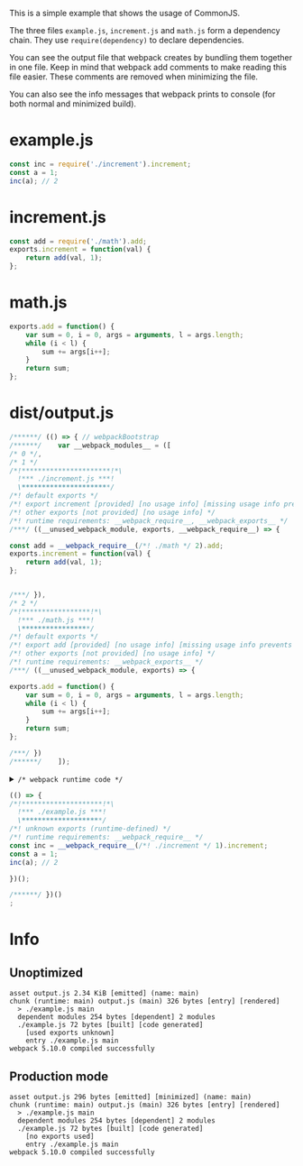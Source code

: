 This is a simple example that shows the usage of CommonJS.

The three files `example.js`, `increment.js` and `math.js` form a dependency chain. They use `require(dependency)` to declare dependencies.

You can see the output file that webpack creates by bundling them together in one file. Keep in mind that webpack add comments to make reading this file easier. These comments are removed when minimizing the file.

You can also see the info messages that webpack prints to console (for both normal and minimized build).

# example.js

```javascript
const inc = require('./increment').increment;
const a = 1;
inc(a); // 2
```

# increment.js

```javascript
const add = require('./math').add;
exports.increment = function(val) {
    return add(val, 1);
};
```

# math.js

```javascript
exports.add = function() {
    var sum = 0, i = 0, args = arguments, l = args.length;
    while (i < l) {
        sum += args[i++];
    }
    return sum;
};
```

# dist/output.js

```javascript
/******/ (() => { // webpackBootstrap
/******/ 	var __webpack_modules__ = ([
/* 0 */,
/* 1 */
/*!**********************!*\
  !*** ./increment.js ***!
  \**********************/
/*! default exports */
/*! export increment [provided] [no usage info] [missing usage info prevents renaming] */
/*! other exports [not provided] [no usage info] */
/*! runtime requirements: __webpack_require__, __webpack_exports__ */
/***/ ((__unused_webpack_module, exports, __webpack_require__) => {

const add = __webpack_require__(/*! ./math */ 2).add;
exports.increment = function(val) {
    return add(val, 1);
};


/***/ }),
/* 2 */
/*!*****************!*\
  !*** ./math.js ***!
  \*****************/
/*! default exports */
/*! export add [provided] [no usage info] [missing usage info prevents renaming] */
/*! other exports [not provided] [no usage info] */
/*! runtime requirements: __webpack_exports__ */
/***/ ((__unused_webpack_module, exports) => {

exports.add = function() {
    var sum = 0, i = 0, args = arguments, l = args.length;
    while (i < l) {
        sum += args[i++];
    }
    return sum;
};

/***/ })
/******/ 	]);
```

<details><summary><code>/* webpack runtime code */</code></summary>

``` js
/************************************************************************/
/******/ 	// The module cache
/******/ 	var __webpack_module_cache__ = {};
/******/ 	
/******/ 	// The require function
/******/ 	function __webpack_require__(moduleId) {
/******/ 		// Check if module is in cache
/******/ 		if(__webpack_module_cache__[moduleId]) {
/******/ 			return __webpack_module_cache__[moduleId].exports;
/******/ 		}
/******/ 		// Create a new module (and put it into the cache)
/******/ 		var module = __webpack_module_cache__[moduleId] = {
/******/ 			// no module.id needed
/******/ 			// no module.loaded needed
/******/ 			exports: {}
/******/ 		};
/******/ 	
/******/ 		// Execute the module function
/******/ 		__webpack_modules__[moduleId](module, module.exports, __webpack_require__);
/******/ 	
/******/ 		// Return the exports of the module
/******/ 		return module.exports;
/******/ 	}
/******/ 	
/************************************************************************/
```

</details>

``` js
(() => {
/*!********************!*\
  !*** ./example.js ***!
  \********************/
/*! unknown exports (runtime-defined) */
/*! runtime requirements: __webpack_require__ */
const inc = __webpack_require__(/*! ./increment */ 1).increment;
const a = 1;
inc(a); // 2

})();

/******/ })()
;
```

# Info

## Unoptimized

```
asset output.js 2.34 KiB [emitted] (name: main)
chunk (runtime: main) output.js (main) 326 bytes [entry] [rendered]
  > ./example.js main
  dependent modules 254 bytes [dependent] 2 modules
  ./example.js 72 bytes [built] [code generated]
    [used exports unknown]
    entry ./example.js main
webpack 5.10.0 compiled successfully
```

## Production mode

```
asset output.js 296 bytes [emitted] [minimized] (name: main)
chunk (runtime: main) output.js (main) 326 bytes [entry] [rendered]
  > ./example.js main
  dependent modules 254 bytes [dependent] 2 modules
  ./example.js 72 bytes [built] [code generated]
    [no exports used]
    entry ./example.js main
webpack 5.10.0 compiled successfully
```
